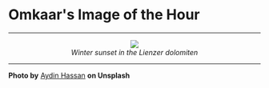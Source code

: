 # Omkaar's Image of the Hour

---

<div align="center">

<a href="https://unsplash.com/photos/a-mountain-covered-in-snow-under-a-cloudy-sky-0rrMHiZtdgk">
  <img src="https://images.unsplash.com/photo-1735507582615-0321c88f6dbb?crop=entropy&cs=tinysrgb&fit=max&fm=jpg&ixid=M3w3NjA2Nzh8MHwxfHJhbmRvbXx8fHx8fHx8fDE3NTAyNzMyMDB8&ixlib=rb-4.1.0&q=80&w=1080" style="max-width:100%; height:auto;">
</a>

<br>
<i>Winter sunset in the Lienzer dolomiten</i>

</div>

---

**Photo by** [Aydin Hassan](https://unsplash.com/@aydinhassan) **on Unsplash**
